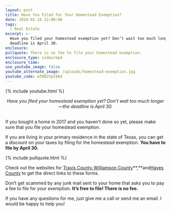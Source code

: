 ```yaml
---
layout: post
title: Have You Filed for Your Homestead Exemption?
date: 2018-02-16 22:00:00
tags:
  - Real Estate
excerpt: >-
  Have you filed your homestead exemption yet? Don’t wait too much longer—the
  deadline is April 30.
enclosure:
pullquote: There is no fee to file your homestead exemption.
enclosure_type: video/mp4
enclosure_time:
use_youtube_image: false
youtube_alternate_image: /uploads/homestead-exemption.jpg
youtube_code: wTHD2VpC8A4
---
```


{% include youtube.html %}

<center><em>Have you filed your homestead exemption yet? Don&rsquo;t wait too much longer&mdash;the deadline is April 30.</em></center>

<center>&nbsp;</center>

If you bought a home in 2017 and you haven’t done so yet, please make sure that you file your homestead exemption.

If you are living in your primary residence in the state of Texas, you can get a discount on your taxes by filing for the homestead exemption. **You have to file by April 30.**

{% include pullquote.html %}

Check out the websites for [Travis County](https://www.traviscad.org/forms/forms-exemptions/)**,**[Williamson County](https://www.wcad.org/online-exemption-information/)**,**and[Hayes County](https://www.hayscad.com/forms/) to get the direct links to these forms.

Don’t get scammed by any junk mail sent to your home that asks you to pay a fee to file for your exemption. **It’s free to file! There is no fee.**

If you have any questions for me, just give me a call or send me an email. I would be happy to help you!